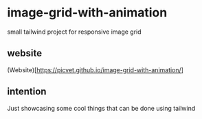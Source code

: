 # image-grid-with-animation
small tailwind project for responsive image grid

## website

(Website)[https://picvet.github.io/image-grid-with-animation/]

## intention

Just showcasing some cool things that can be done using tailwind
